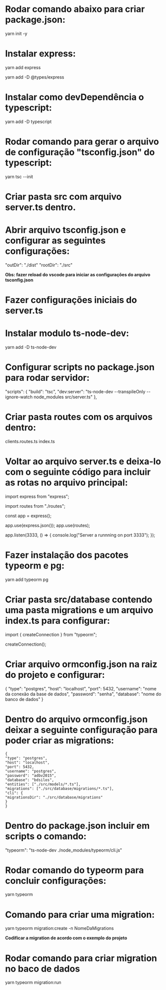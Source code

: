 # Rodar comando abaixo para criar package.json:

yarn init -y

# Instalar express:

yarn add express

yarn add -D @types/express

# Instalar como devDependência o typescript:

yarn add -D typescript

# Rodar comando para gerar o arquivo de configuração "tsconfig.json" do typescript:

yarn tsc --init

# Criar pasta src com arquivo server.ts dentro.

# Abrir arquivo tsconfig.json e configurar as seguintes configurações:

"outDir": "./dist"
"rootDir": "./src"

**Obs: fazer reload do vscode para iniciar as configurações do arquivo tsconfig.json**

# Fazer configurações iniciais do server.ts

# Instalar modulo ts-node-dev:

yarn add -D ts-node-dev

# Configurar scripts no package.json para rodar servidor:

"scripts": {
"build": "tsc",
"dev:server": "ts-node-dev --transpileOnly --ignore-watch node_modules src/server.ts"
},

# Criar pasta routes com os arquivos dentro:

clients.routes.ts
index.ts

# Voltar ao arquivo server.ts e deixa-lo com o seguinte código para incluir as rotas no arquivo principal:

import express from "express";

import routes from "./routes";

const app = express();

app.use(express.json());
app.use(routes);

app.listen(3333, () => {
console.log("Server a runnning on port 3333");
});

# Fazer instalação dos pacotes typeorm e pg:

yarn add typeorm pg

# Criar pasta src/database contendo uma pasta migrations e um arquivo index.ts para configurar:

import { createConnection } from "typeorm";

createConnection();

# Criar arquivo ormconfig.json na raiz do projeto e configurar:

{
"type": "postgres",
"host": "localhost",
"port": 5432,
"username": "nome da conexão da base de dados",
"password": "senha",
"database": "nome do banco de dados"
}

# Dentro do arquivo ormconfig.json deixar a seguinte configuração para poder criar as migrations:

```
{
"type": "postgres",
"host": "localhost",
"port": 5432,
"username": "postgres",
"password": "adbv2015",
"database": "bdsilos",
"entities": ["./src/models/*.ts"],
"migrations": ["./src/database/migrations/*.ts"],
"cli": {
"migrationsDir": "./src/database/migrations"
}
}
```
# Dentro do package.json incluir em scripts o comando:

"typeorm": "ts-node-dev ./node_modules/typeorm/cli.js"

# Rodar comando do typeorm para concluir configurações:

yarn typeorm

# Comando para criar uma migration:

yarn typeorm migration:create -n NomeDaMigrations

**Codificar a migration de acordo com o exemplo do projeto**

# Rodar comando para criar migration no baco de dados

yarn typeorm migration:run
